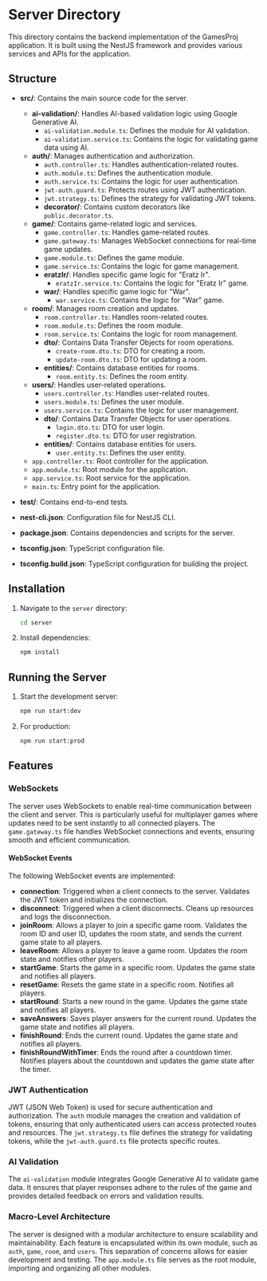 # Server Directory

This directory contains the backend implementation of the GamesProj application. It is built using the NestJS framework and provides various services and APIs for the application.

## Structure

- **src/**: Contains the main source code for the server.
  - **ai-validation/**: Handles AI-based validation logic using Google Generative AI.
    - `ai-validation.module.ts`: Defines the module for AI validation.
    - `ai-validation.service.ts`: Contains the logic for validating game data using AI.
  - **auth/**: Manages authentication and authorization.
    - `auth.controller.ts`: Handles authentication-related routes.
    - `auth.module.ts`: Defines the authentication module.
    - `auth.service.ts`: Contains the logic for user authentication.
    - `jwt-auth.guard.ts`: Protects routes using JWT authentication.
    - `jwt.strategy.ts`: Defines the strategy for validating JWT tokens.
    - **decorator/**: Contains custom decorators like `public.decorator.ts`.
  - **game/**: Contains game-related logic and services.
    - `game.controller.ts`: Handles game-related routes.
    - `game.gateway.ts`: Manages WebSocket connections for real-time game updates.
    - `game.module.ts`: Defines the game module.
    - `game.service.ts`: Contains the logic for game management.
    - **eratzIr/**: Handles specific game logic for "Eratz Ir".
      - `eratzIr.service.ts`: Contains the logic for "Eratz Ir" game.
    - **war/**: Handles specific game logic for "War".
      - `war.service.ts`: Contains the logic for "War" game.
  - **room/**: Manages room creation and updates.
    - `room.controller.ts`: Handles room-related routes.
    - `room.module.ts`: Defines the room module.
    - `room.service.ts`: Contains the logic for room management.
    - **dto/**: Contains Data Transfer Objects for room operations.
      - `create-room.dto.ts`: DTO for creating a room.
      - `update-room.dto.ts`: DTO for updating a room.
    - **entities/**: Contains database entities for rooms.
      - `room.entity.ts`: Defines the room entity.
  - **users/**: Handles user-related operations.
    - `users.controller.ts`: Handles user-related routes.
    - `users.module.ts`: Defines the user module.
    - `users.service.ts`: Contains the logic for user management.
    - **dto/**: Contains Data Transfer Objects for user operations.
      - `login.dto.ts`: DTO for user login.
      - `register.dto.ts`: DTO for user registration.
    - **entities/**: Contains database entities for users.
      - `user.entity.ts`: Defines the user entity.
  - `app.controller.ts`: Root controller for the application.
  - `app.module.ts`: Root module for the application.
  - `app.service.ts`: Root service for the application.
  - `main.ts`: Entry point for the application.

- **test/**: Contains end-to-end tests.
- **nest-cli.json**: Configuration file for NestJS CLI.
- **package.json**: Contains dependencies and scripts for the server.
- **tsconfig.json**: TypeScript configuration file.
- **tsconfig.build.json**: TypeScript configuration for building the project.

## Installation

1. Navigate to the `server` directory:
   ```bash
   cd server
   ```

2. Install dependencies:
   ```bash
   npm install
   ```

## Running the Server

1. Start the development server:
   ```bash
   npm run start:dev
   ```

2. For production:
   ```bash
   npm run start:prod
   ```

## Features

### WebSockets

The server uses WebSockets to enable real-time communication between the client and server. This is particularly useful for multiplayer games where updates need to be sent instantly to all connected players. The `game.gateway.ts` file handles WebSocket connections and events, ensuring smooth and efficient communication.

#### WebSocket Events

The following WebSocket events are implemented:

- **connection**: Triggered when a client connects to the server. Validates the JWT token and initializes the connection.
- **disconnect**: Triggered when a client disconnects. Cleans up resources and logs the disconnection.
- **joinRoom**: Allows a player to join a specific game room. Validates the room ID and user ID, updates the room state, and sends the current game state to all players.
- **leaveRoom**: Allows a player to leave a game room. Updates the room state and notifies other players.
- **startGame**: Starts the game in a specific room. Updates the game state and notifies all players.
- **resetGame**: Resets the game state in a specific room. Notifies all players.
- **startRound**: Starts a new round in the game. Updates the game state and notifies all players.
- **saveAnswers**: Saves player answers for the current round. Updates the game state and notifies all players.
- **finishRound**: Ends the current round. Updates the game state and notifies all players.
- **finishRoundWithTimer**: Ends the round after a countdown timer. Notifies players about the countdown and updates the game state after the timer.

### JWT Authentication

JWT (JSON Web Token) is used for secure authentication and authorization. The `auth` module manages the creation and validation of tokens, ensuring that only authenticated users can access protected routes and resources. The `jwt.strategy.ts` file defines the strategy for validating tokens, while the `jwt-auth.guard.ts` file protects specific routes.

### AI Validation

The `ai-validation` module integrates Google Generative AI to validate game data. It ensures that player responses adhere to the rules of the game and provides detailed feedback on errors and validation results.

### Macro-Level Architecture

The server is designed with a modular architecture to ensure scalability and maintainability. Each feature is encapsulated within its own module, such as `auth`, `game`, `room`, and `users`. This separation of concerns allows for easier development and testing. The `app.module.ts` file serves as the root module, importing and organizing all other modules.